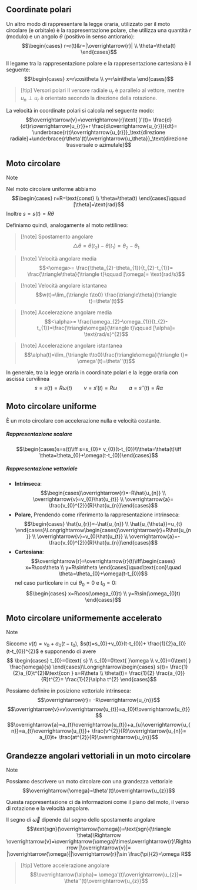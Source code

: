 ## Coordinate polari
Un altro modo di rappresentare la legge oraria, utilizzato per il moto circolare (e orbitale) è la rappresentazione polare, che utilizza una quantità $r$ (modulo) e un angolo $\theta$ (positivo in senso antiorario):
$$\begin{cases}
r=r(t)&r=|\overrightarrow{r}| \\
\theta=\theta(t)
\end{cases}$$

Il legame tra la rappresentazione polare e la rappresentazione cartesiana è il seguente:
$$\begin{cases}
x=r\cos\theta \\
y=r\sin\theta
\end{cases}$$

>[!tip] Versori polari
>Il versore radiale $u_{r}$ è parallelo al vettore, mentre $u_{n}\perp u_{r}$ è orientato secondo la direzione della rotazione.

La velocità in coordinate polari si calcola nel seguente modo:
$$\overrightarrow{v}=\overrightarrow{r}\text{ }'(t)= \frac{d}{dt}r\overrightarrow{u_{r}}+r \frac{d\overrightarrow{u_{r}}}{dt}= \underbrace{r(t)\overrightarrow{u_{r}}}_\text{direzione radiale}+\underbrace{r\theta'(t)\overrightarrow{u_\theta}}_\text{direzione trasversale o azimutale}$$
## Moto circolare
>[!note]
>Nel moto circolare uniforme abbiamo $$\begin{cases}
r=R=\text{const} \\
\theta=\theta(t)
>\end{cases}\qquad [\theta]=\text{rad}$$
>Inoltre $s=s(t)=R\theta$

Definiamo quindi, analogamente al moto rettilineo:

>[!note] Spostamento angolare
>$$\triangle\theta=\theta(t_{2})-\theta(t_{1})=\theta_{2}-\theta_{1}$$

>[!note] Velocità angolare media
>$$<\omega>= \frac{\theta_{2}-\theta_{1}}{t_{2}-t_{1}}= \frac{\triangle\theta}{\triangle t}\qquad [\omega]= \text{rad/s}$$

>[!note] Velocità angolare istantanea
>$$w(t)=\lim_{\triangle t\to0} \frac{\triangle\theta}{\triangle t}=\theta'(t)$$

>[!note] Accelerazione angolare media
>$$<\alpha>= \frac{\omega_{2}-\omega_{1}}{t_{2}-t_{1}}=\frac{\triangle\omega}{\triangle t}\qquad [\alpha]= \text{rad/s}^{2}$$

>[!note] Accelerazione angolare istantanea
>$$\alpha(t)=\lim_{\triangle t\to0}\frac{\triangle\omega}{\triangle t}= \omega'(t)=\theta''(t)$$

In generale, tra la legge oraria in coordinate polari e la legge oraria con ascissa curvilinea
$$s=s(t)=R\omega(t)\qquad v=s'(t)=R\omega\qquad a=s''(t)=R\alpha$$

## Moto circolare uniforme
È un moto circolare con accelerazione nulla e velocità costante.
##### Rappresentazione scalare
$$\begin{cases}s=s(t)\iff s=s_{0}+ v_{0}(t-t_{0})\\\theta=\theta(t)\iff \theta=\theta_{0}+\omega(t-t_{0})\end{cases}$$
##### Rappresentazione vettoriale
- **Intrinseca**: $$\begin{cases}\overrightarrow{r}=-R\hat{u_{n}} \\
\overrightarrow{v}=v_{0}\hat{u_{t}} \\
\overrightarrow{a}= \frac{v_{0}^{2}}{R}\hat{u_{n}}\end{cases}$$
- **Polare**, Prendendo come riferimento la rappresentazione intrinseca: $$\begin{cases}
\hat{u_{r}}=-\hat{u_{n}} \\
\hat{u_{\theta}}=u_{t}
\end{cases}\Longrightarrow\begin{cases}\overrightarrow{r}=R\hat{u_{n}} \\
\overrightarrow{v}=v_{0}\hat{u_{t}} \\
\overrightarrow{a}=-\frac{v_{0}^{2}}{R}\hat{u_{n}}\end{cases}$$
- **Cartesiana**: $$\overrightarrow{r}=\overrightarrow{r}(t)\iff\begin{cases}
x=R\cos\theta \\
y=R\sin\theta
\end{cases}\quad\text{con}\quad \theta=\theta_{0}+\omega(t-t_{0})$$
nel caso particolare in cui $\theta_{0}=0$ e $t_{0}=0$:
$$\begin{cases}
x=R\cos(\omega_{0}t) \\
y=R\sin(\omega_{0}t)
\end{cases}$$
## Moto circolare uniformemente accelerato
>[!note]
>Siccome $v(t)=v_{0}+a_{0}(t-t_{0})$, $s(t)=s_{0}+v_{0}(t-t_{0})+ \frac{1}{2}a_{0}(t-t_{0})^{2}$ e supponendo di avere $$ \begin{cases}
t_{0}=0\text{ s} \\
s_{0}=0\text{ }\omega \\
v_{0}=0\text{ } \frac{\omega}{s}
\end{cases}\Longrightarrow\begin{cases}
s(t)= \frac{1}{2}a_{0}t^{2}&\text{con } s=R\theta \\
\theta(t)= \frac{1}{2} \frac{a_{0}}{R}t^{2}= \frac{1}{2}\alpha t^{2}
>\end{cases}$$
>
>Possiamo definire in posizione vettoriale intrinseca:
>$$\overrightarrow{r}= -R\overrightarrow{u_{n}}$$
>$$\overrightarrow{v}=v\overrightarrow{u_{t}}=a_{0}t\overrightarrow{u_{t}}$$
>$$\overrightarrow{a}=a_{t}\overrightarrow{u_{t}}+a_{u}\overrightarrow{u_{n}}=a_{t}\overrightarrow{u_{t}}+ \frac{v^{2}}{R}\overrightarrow{u_{n}}= a_{0}t+ \frac{at^{2}}{R}\overrightarrow{u_{n}}$$

## Grandezze angolari vettoriali in un moto circolare
>[!note]
>Possiamo descrivere un moto circolare con una grandezza vettoriale $$\overrightarrow{\omega}=\theta'(t)\overrightarrow{u_{z}}$$
>
>Questa rappresentazione ci da informazioni come il piano del moto, il verso di rotazione e la velocità angolare.
>
>Il segno di $\overrightarrow{\omega}$ dipende dal segno dello spostamento angolare $$\text{sgn}(\overrightarrow{\omega})=\text{sgn}(\triangle \theta)\Rightarrow \overrightarrow{v}=\overrightarrow{\omega}\times\overrightarrow{r}\Rightarrow |\overrightarrow{v}|= |\overrightarrow{\omega}||\overrightarrow{r}|\sin \frac{\pi}{2}=\omega R$$
>

>[!tip] Vettore accelerazione angolare
>$$\overrightarrow{\alpha}= \omega'(t)\overrightarrow{u_{z}}= \theta''(t)\overrightarrow{u_{z}}$$

